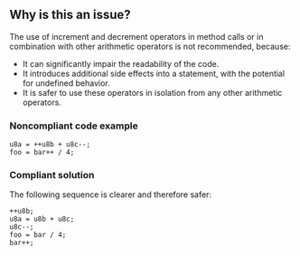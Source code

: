 ## Why is this an issue?

The use of increment and decrement operators in method calls or in combination with other arithmetic operators is not recommended, because:

- It can significantly impair the readability of the code.
- It introduces additional side effects into a statement, with the potential for undefined behavior.
- It is safer to use these operators in isolation from any other arithmetic operators.

### Noncompliant code example

    u8a = ++u8b + u8c--;
    foo = bar++ / 4;

### Compliant solution

The following sequence is clearer and therefore safer:

    ++u8b;
    u8a = u8b + u8c;
    u8c--;
    foo = bar / 4;
    bar++;